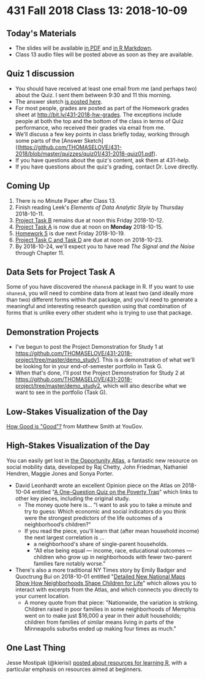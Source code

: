 # 431 Fall 2018 Class 13: 2018-10-09

## Today's Materials

- The slides will be available [in PDF](https://github.com/THOMASELOVE/431-2018/blob/master/slides/class13/431_class-13-slides_2018.pdf) and [in R Markdown](https://raw.githubusercontent.com/THOMASELOVE/431-2018/master/slides/class13/431_class-13-slides_2018.Rmd).
- Class 13 audio files will be posted above as soon as they are available.

## Quiz 1 discussion

- You should have received at least one email from me (and perhaps two) about the Quiz. I sent them between 9:30 and 11 this morning.
- The answer sketch [is posted here](https://github.com/THOMASELOVE/431-2018/blob/master/quizzes/quiz01/431-2018-quiz01.pdf).
- For most people, grades are posted as part of the Homework grades sheet at http://bit.ly/431-2018-hw-grades. The exceptions include people at both the top and the bottom of the class in terms of Quiz performance, who received their grades via email from me.
- We'll discuss a few key points in class briefly today, working through some parts of the [Answer Sketch]((https://github.com/THOMASELOVE/431-2018/blob/master/quizzes/quiz01/431-2018-quiz01.pdf).
- If you have questions about the quiz's content, ask them at 431-help.
- If you have questions about the quiz's grading, contact Dr. Love directly.

## Coming Up

1. There is no Minute Paper after Class 13.
2. Finish reading Leek's *Elements of Data Analytic Style* by Thursday 2018-10-11.
3. [Project Task B](https://thomaselove.github.io/431-2018-project/) remains due at noon this Friday 2018-10-12.
4. [Project Task A](https://thomaselove.github.io/431-2018-project/) is now due at noon on **Monday** 2018-10-15.
5. [Homework 5](https://github.com/THOMASELOVE/431-2018/tree/master/homework/Homework5) is due next Friday 2018-10-19.
6. [Project Task C and Task D](https://thomaselove.github.io/431-2018-project/) are due at noon on 2018-10-23.
7. By 2018-10-24, we'll expect you to have read *The Signal and the Noise* through Chapter 11.

## Data Sets for Project Task A

Some of you have discovered the `nhanesA` package in R. If you want to use `nhanesA`, you will need to combine data from at least two (and ideally more than two) different forms within that package, and you'd need to generate a meaningful and interesting research question using that combination of forms that is unlike every other student who is trying to use that package. 

## Demonstration Projects

- I've begun to post the Project Demonstration for Study 1 at https://github.com/THOMASELOVE/431-2018-project/tree/master/demo_study1. This is a demonstration of what we'll be looking for in your end-of-semester portfolio in Task G.
- When that's done, I'll post the Project Demonstration for Study 2 at https://github.com/THOMASELOVE/431-2018-project/tree/master/demo_study2, which will also describe what we want to see in the portfolio (Task G).

## Low-Stakes Visualization of the Day

[How Good is "Good"?](https://yougov.co.uk/news/2018/10/02/how-good-good/?utm_source=website_article&utm_medium=twitter&utm_campaign=word_sentiment) from Matthew Smith at YouGov.

## High-Stakes Visualization of the Day

You can easily get lost in [the Opportunity Atlas](https://www.opportunityatlas.org/), a fantastic new resource on social mobility data, developed by Raj Chetty, John Friedman, Nathaniel Hendren, Maggie Jones and Sonya Porter. 

- David Leonhardt wrote an excellent Opinion piece on the Atlas on 2018-10-04 entitled "[A One-Question Quiz on the Poverty Trap](https://www.nytimes.com/2018/10/04/opinion/child-poverty-family-income-neighborhood.html)" which links to other key pieces, including the original study.
    - The money quote here is... "I want to ask you to take a minute and try to guess: Which economic and social indicators do you think were the strongest predictors of the life outcomes of a neighborhood’s children?"
    - If you read the piece, you'll learn that (after mean household income) the next largest correlation is ...
        - a neighborhood's share of single-parent households. 
        - "All else being equal — income, race, educational outcomes — children who grow up in neighborhoods with fewer two-parent families fare notably worse."
- There's also a more traditional NY Times story by Emily Badger and Quoctrung Bui on 2018-10-01 entitled "[Detailed New National Maps Show How Neighborhoods Shape Children for Life](https://www.nytimes.com/2018/10/01/upshot/maps-neighborhoods-shape-child-poverty.html?module=inline)" which allows you to interact with excerpts from the Atlas, and which connects you directly to your current location.
    - A money quote from that piece: "Nationwide, the variation is striking. Children raised in poor families in some neighborhoods of Memphis went on to make just $16,000 a year in their adult households; children from families of similar means living in parts of the Minneapolis suburbs ended up making four times as much."


## One Last Thing

Jesse Mostipak (@kierisi) [posted about resources for learning R](https://twitter.com/kierisi/status/1049346226095906818/photo/1), with a particular emphasis on resources aimed at beginners.

